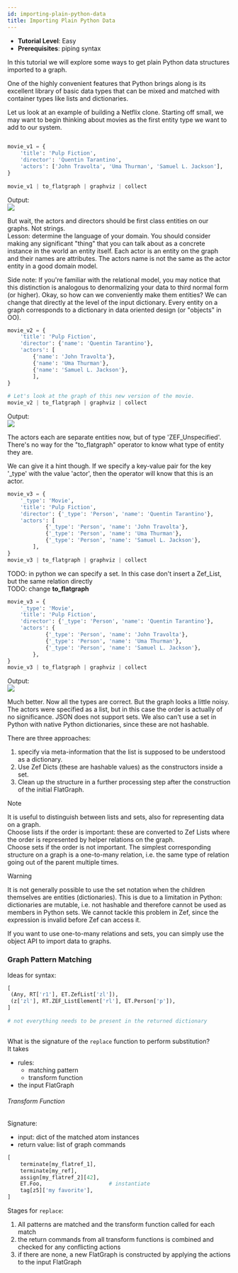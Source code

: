 ```yaml
---
id: importing-plain-python-data
title: Importing Plain Python Data
---
```


  
- **Tutorial Level**: Easy  
- **Prerequisites**: piping syntax  
  
In this tutorial we will explore some ways to get plain Python data structures imported to a graph.  
  
One of the highly convenient features that Python brings along is its excellent library of basic data types that can be mixed and matched with container types like lists and dictionaries.  
  
Let us look at an example of building a Netflix clone. Starting off small, we may want to begin thinking about movies as the first entity type we want to add to our system.  
  
```python  
  
movie_v1 = {  
    'title': 'Pulp Fiction',  
    'director': 'Quentin Tarantino',  
    'actors': ['John Travolta', 'Uma Thurman', 'Samuel L. Jackson'],  
}   
  
movie_v1 | to_flatgraph | graphviz | collect  
```  
  
Output:  
![](6336403af27eaf31c056a5176c6009983c497690db30350875a544d328e4a124.png)  
  
But wait, the actors and directors should be first class entities on our graphs. Not strings.  
Lesson: determine the language of your domain. You should consider making any significant "thing" that you can talk about as a concrete instance in the world an entity itself. Each actor is an entity on the graph and their names are attributes. The actors name is not the same as the actor entity in a good domain model.   
  
Side note: If you're familiar with the relational model, you may notice that this distinction is analogous to denormalizing your data to third normal form (or higher). Okay, so how can we conveniently make them entities? We can change that directly at the level of the input dictionary. Every entity on a graph corresponds to a dictionary in data oriented design (or "objects" in OO).  
  
```python  
movie_v2 = {  
    'title': 'Pulp Fiction',  
    'director': {'name': 'Quentin Tarantino'},  
    'actors': [  
        {'name': 'John Travolta'},  
        {'name': 'Uma Thurman'},  
        {'name': 'Samuel L. Jackson'},          
        ],  
}   
  
# Let's look at the graph of this new version of the movie.  
movie_v2 | to_flatgraph | graphviz | collect  
```  
  
  
Output:  
![](ccfdcb18cfddf02063c9e53db8045c2d648e59082f55baee5105821c2691d829.png)  
  
  
The actors each are separate entities now, but of type 'ZEF_Unspecified'. There's no way for the "to_flatgraph" operator to know what type of entity they are.  
  
We can give it a hint though. If we specify a key-value pair for the key '_type' with the value 'actor', then the operator will know that this is an actor.  
  
```python  
movie_v3 = {  
    '_type': 'Movie',  
    'title': 'Pulp Fiction',  
    'director': {'_type': 'Person', 'name': 'Quentin Tarantino'},  
    'actors': [  
            {'_type': 'Person', 'name': 'John Travolta'},  
            {'_type': 'Person', 'name': 'Uma Thurman'},  
            {'_type': 'Person', 'name': 'Samuel L. Jackson'},          
        ],  
}   
movie_v3 | to_flatgraph | graphviz | collect  
```  
  
  
TODO:  in python we can specify a set. In this case don't insert a Zef_List, but the same relation directly  
TODO: change **to_flatgraph**  
```python  
movie_v3 = {  
    '_type': 'Movie',  
    'title': 'Pulp Fiction',  
    'director': {'_type': 'Person', 'name': 'Quentin Tarantino'},  
    'actors': {  
            {'_type': 'Person', 'name': 'John Travolta'},  
            {'_type': 'Person', 'name': 'Uma Thurman'},  
            {'_type': 'Person', 'name': 'Samuel L. Jackson'},          
        },  
}   
movie_v3 | to_flatgraph | graphviz | collect  
```  
  
  
Output:  
![](46c332c4238a9c0ee68620da947ab5cbf457b52f2a3a039643245dc38ebca684.png)  
  
Much better. Now all the types are correct. But the graph looks a little noisy. The actors were specified as a list, but in this case the order is actually of no significance. JSON does not support sets. We also can't use a set in Python with native Python dictionaries, since these are not hashable.  
  
There are three approaches:  
1. specify via meta-information that the list is supposed to be understood as a dictionary.  
2. Use Zef Dicts (these are hashable values) as the constructors inside a set.  
3. Clean up the structure in a further processing step after the construction of the initial FlatGraph.  
  
  
  
  
>[!note]  
> It is useful to distinguish between lists and sets, also for representing data on a graph.   
> Choose lists if the order is important: these are converted to Zef Lists where the order is represented by helper relations on the graph.  
> Choose sets if the order is not important. The simplest corresponding structure on a graph is a one-to-many relation, i.e. the same type of relation going out of the parent multiple times.  
  
>[!warning]   
>It is not generally possible to use the set notation when the children themselves are entities (dictionaries). This is due to a limitation in Python: dictionaries are mutable, i.e. not hashable and therefore cannot be used as members in Python sets. We cannot tackle this problem in Zef, since the expression is invalid before Zef can access it.  
>  
>If you want to use one-to-many relations and sets, you can simply use the object API to import data to graphs.  
  
  
  
  
### Graph Pattern Matching  
Ideas for syntax:  
```python  
[  
 (Any, RT['r1'], ET.ZefList['zl']),  
 (z['zl'], RT.ZEF_ListElement['rl'], ET.Person['p']),   
]  
  
# not everything needs to be present in the returned dictionary  
  
```  
  
What is the signature of the `replace` function to perform substitution?  
It takes  
- rules:  
	- matching pattern  
	- transform function  
- the input FlatGraph  
  
  
###### Transform Function  
Signature:  
- input: dict of the matched atom instances  
- return value: list of graph commands  
  
```python  
[  
	terminate[my_flatref_1],  
	terminate[my_ref],  
	assign[my_flatref_2][42],  
	ET.Foo,                     # instantiate  
	tag[z5]['my favorite'],  
]  
```  
  
Stages for `replace`:  
1. All patterns are matched and the transform function called for each match  
2. the return commands from all transform functions is combined and checked for any conflicting actions  
3. if there are none, a new FlatGraph is constructed by applying the actions to the input FlatGraph  
  
  
